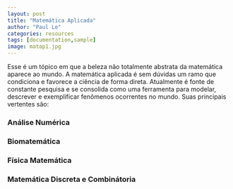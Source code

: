 ```yaml
---
layout: post
title: "Matemática Aplicada"
author: "Paul Le"
categories: resources
tags: [documentation,sample]
image: matap1.jpg
---
```


Esse é um tópico em que a beleza não totalmente abstrata da matemática aparece ao mundo. A matemática aplicada é sem dúvidas um ramo que condiciona e favorece a ciência de forma direta. Atualmente é fonte de constante pesquisa e se consolida como uma ferramenta para modelar, descrever e exemplificar fenômenos ocorrentes no mundo. Suas principais vertentes são: 

### Análise Numérica


### Biomatemática



### Física Matemática

### Matemática Discreta e Combinátoria
